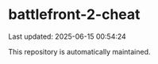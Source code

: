 # battlefront-2-cheat

Last updated: 2025-06-15 00:54:24

This repository is automatically maintained.
